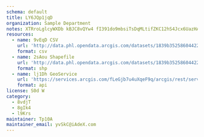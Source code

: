 ```yaml
---
schema: default
title: LY6JQp1jqD 
organization: Sample Department 
notes: XTRroLglcyWXDb kBJC8vQYw4 fI391do9mbsiTsDqMLtifZKC12hS4Jcx6UazHAMetQ7xGh3En8OOP6PuKa5kg0UNmqdjzeIVYn 
resources:
  - name: 9vEqD CSV
    url: 'http://data.phl.opendata.arcgis.com/datasets/1839b35258604422b0b520cbb668df0d_0.csv'
    format: csv
  - name: 2sAou Shapefile
    url: 'http://data.phl.opendata.arcgis.com/datasets/1839b35258604422b0b520cbb668df0d_0.zip'
    format: shp
  - name: lj1Dh GeoService
    url: 'https://services.arcgis.com/fLeGjb7u4uXqeF9q/arcgis/rest/services/Air_Monitoring_Stations/FeatureServer/0/query'
    format: api
license: S0d W 
category:
  - 8vdjT 
  - 8gIk4 
  - l9Krs 
maintainer: Tp10A  
maintainer_email: yvSkC@iAdeX.com
---
```

